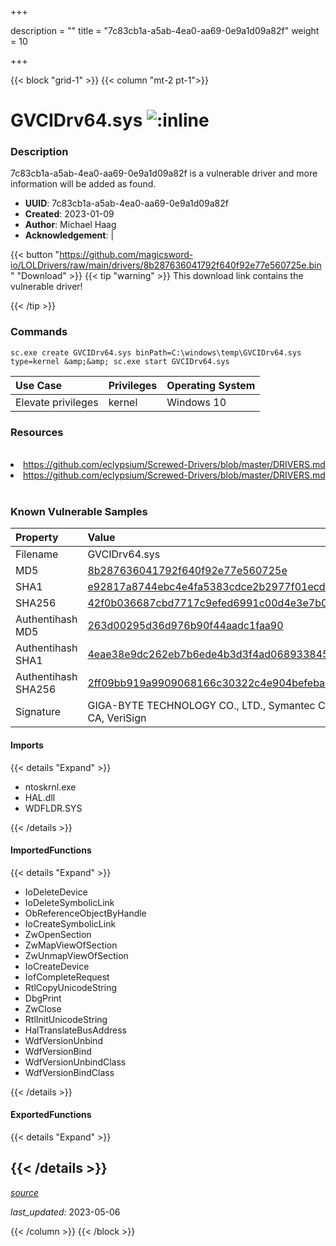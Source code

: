 +++

description = ""
title = "7c83cb1a-a5ab-4ea0-aa69-0e9a1d09a82f"
weight = 10

+++


{{< block "grid-1" >}}
{{< column "mt-2 pt-1">}}


# GVCIDrv64.sys ![:inline](/images/twitter_verified.png) 


### Description

7c83cb1a-a5ab-4ea0-aa69-0e9a1d09a82f is a vulnerable driver and more information will be added as found.
- **UUID**: 7c83cb1a-a5ab-4ea0-aa69-0e9a1d09a82f
- **Created**: 2023-01-09
- **Author**: Michael Haag
- **Acknowledgement**:  | [](https://twitter.com/)

{{< button "https://github.com/magicsword-io/LOLDrivers/raw/main/drivers/8b287636041792f640f92e77e560725e.bin" "Download" >}}
{{< tip "warning" >}}
This download link contains the vulnerable driver!

{{< /tip >}}

### Commands

```
sc.exe create GVCIDrv64.sys binPath=C:\windows\temp\GVCIDrv64.sys type=kernel &amp;&amp; sc.exe start GVCIDrv64.sys
```

| Use Case | Privileges | Operating System | 
|:---- | ---- | ---- |
| Elevate privileges | kernel | Windows 10 |

### Resources
<br>
<li><a href=" https://github.com/eclypsium/Screwed-Drivers/blob/master/DRIVERS.md"> https://github.com/eclypsium/Screwed-Drivers/blob/master/DRIVERS.md</a></li>
<li><a href="https://github.com/eclypsium/Screwed-Drivers/blob/master/DRIVERS.md">https://github.com/eclypsium/Screwed-Drivers/blob/master/DRIVERS.md</a></li>
<br>

### Known Vulnerable Samples

| Property           | Value |
|:-------------------|:------|
| Filename           | GVCIDrv64.sys |
| MD5                | [8b287636041792f640f92e77e560725e](https://www.virustotal.com/gui/file/8b287636041792f640f92e77e560725e) |
| SHA1               | [e92817a8744ebc4e4fa5383cdce2b2977f01ecd4](https://www.virustotal.com/gui/file/e92817a8744ebc4e4fa5383cdce2b2977f01ecd4) |
| SHA256             | [42f0b036687cbd7717c9efed6991c00d4e3e7b032dc965a2556c02177dfdad0f](https://www.virustotal.com/gui/file/42f0b036687cbd7717c9efed6991c00d4e3e7b032dc965a2556c02177dfdad0f) |
| Authentihash MD5   | [263d00295d36d976b90f44aadc1faa90](https://www.virustotal.com/gui/search/authentihash%253A263d00295d36d976b90f44aadc1faa90) |
| Authentihash SHA1  | [4eae38e9dc262eb7b6ede4b3d3f4ad068933845e](https://www.virustotal.com/gui/search/authentihash%253A4eae38e9dc262eb7b6ede4b3d3f4ad068933845e) |
| Authentihash SHA256| [2ff09bb919a9909068166c30322c4e904befeba5429e9a11d011297fb8a73c07](https://www.virustotal.com/gui/search/authentihash%253A2ff09bb919a9909068166c30322c4e904befeba5429e9a11d011297fb8a73c07) |
| Signature         | GIGA-BYTE TECHNOLOGY CO., LTD., Symantec Class 3 SHA256 Code Signing CA, VeriSign   |


#### Imports
{{< details "Expand" >}}
* ntoskrnl.exe
* HAL.dll
* WDFLDR.SYS

{{< /details >}}
#### ImportedFunctions
{{< details "Expand" >}}
* IoDeleteDevice
* IoDeleteSymbolicLink
* ObReferenceObjectByHandle
* IoCreateSymbolicLink
* ZwOpenSection
* ZwMapViewOfSection
* ZwUnmapViewOfSection
* IoCreateDevice
* IofCompleteRequest
* RtlCopyUnicodeString
* DbgPrint
* ZwClose
* RtlInitUnicodeString
* HalTranslateBusAddress
* WdfVersionUnbind
* WdfVersionBind
* WdfVersionUnbindClass
* WdfVersionBindClass

{{< /details >}}
#### ExportedFunctions
{{< details "Expand" >}}

{{< /details >}}
-----



[*source*](https://github.com/magicsword-io/LOLDrivers/tree/main/yaml/7c83cb1a-a5ab-4ea0-aa69-0e9a1d09a82f.yaml)

*last_updated:* 2023-05-06








{{< /column >}}
{{< /block >}}
